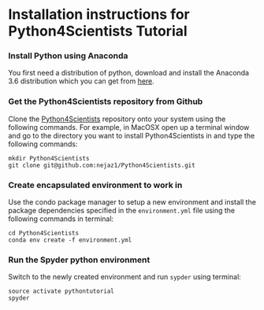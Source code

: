 # Installation instructions for Python4Scientists Tutorial	

### Install Python using Anaconda

You first need a distribution of python, download and install the Anaconda 3.6 distribution which you can get from [here](https://www.anaconda.com/downloads).

### Get the Python4Scientists repository from Github

Clone the [Python4Scientists](https://github.com/nejaz1/Python4Scientists) repository onto your system using the following commands. For example, in  MacOSX open up a terminal window and go to the directory you want to install Python4Scientists in and type the following commands:

```
mkdir Python4Scientists
git clone git@github.com:nejaz1/Python4Scientists.git
```

### Create encapsulated environment to work in

Use the condo package manager to setup a new environment and install the package dependencies specified in the `environment.yml` file using the following commands in terminal:

```
cd Python4Scientists
conda env create -f environment.yml
```

### Run the Spyder python environment

Switch to the newly created environment and run `sypder` using terminal:

```
source activate pythontutorial
spyder
```



